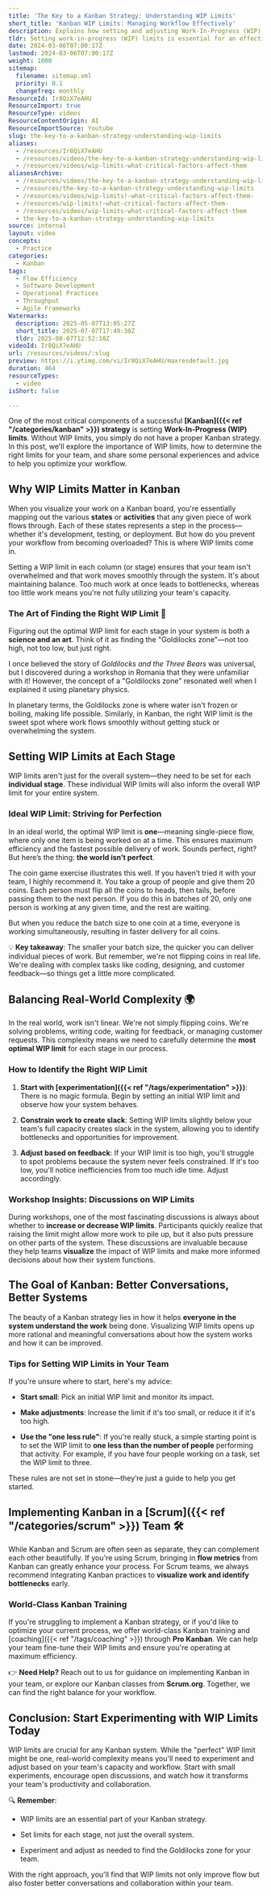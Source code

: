 ```yaml
---
title: 'The Key to a Kanban Strategy: Understanding WIP Limits'
short_title: 'Kanban WIP Limits: Managing Workflow Effectively'
description: Explains how setting and adjusting Work-In-Progress (WIP) limits in Kanban helps teams manage workflow, prevent bottlenecks, and improve productivity and collaboration.
tldr: Setting work-in-progress (WIP) limits is essential for an effective Kanban strategy because it prevents overload, exposes bottlenecks, and improves workflow. The optimal WIP limit for each stage should be found through experimentation and regular adjustment, aiming for a balance that maximizes flow without causing idle time or bottlenecks. Start small, monitor results, and adjust limits as needed to boost team productivity and collaboration.
date: 2024-03-06T07:00:17Z
lastmod: 2024-03-06T07:00:17Z
weight: 1000
sitemap:
  filename: sitemap.xml
  priority: 0.1
  changefreq: monthly
ResourceId: Ir8QiX7eAHU
ResourceImport: true
ResourceType: videos
ResourceContentOrigin: AI
ResourceImportSource: Youtube
slug: the-key-to-a-kanban-strategy-understanding-wip-limits
aliases:
  - /resources/Ir8QiX7eAHU
  - /resources/videos/the-key-to-a-kanban-strategy-understanding-wip-limits
  - /resources/videos/wip-limits-what-critical-factors-affect-them
aliasesArchive:
  - /resources/videos/the-key-to-a-kanban-strategy-understanding-wip-limits
  - /resources/the-key-to-a-kanban-strategy-understanding-wip-limits
  - /resources/videos/wip-limits!-what-critical-factors-affect-them-
  - /resources/wip-limits!-what-critical-factors-affect-them-
  - /resources/videos/wip-limits-what-critical-factors-affect-them
  - the-key-to-a-kanban-strategy-understanding-wip-limits
source: internal
layout: video
concepts:
  - Practice
categories:
  - Kanban
tags:
  - Flow Efficiency
  - Software Development
  - Operational Practices
  - Throughput
  - Agile Frameworks
Watermarks:
  description: 2025-05-07T13:05:27Z
  short_title: 2025-07-07T17:49:30Z
  tldr: 2025-08-07T12:52:10Z
videoId: Ir8QiX7eAHU
url: /resources/videos/:slug
preview: https://i.ytimg.com/vi/Ir8QiX7eAHU/maxresdefault.jpg
duration: 464
resourceTypes:
  - video
isShort: false

---
```

One of the most critical components of a successful **[Kanban]({{< ref "/categories/kanban" >}}) strategy** is setting **Work-In-Progress (WIP) limits**. Without WIP limits, you simply do not have a proper Kanban strategy. In this post, we'll explore the importance of WIP limits, how to determine the right limits for your team, and share some personal experiences and advice to help you optimize your workflow.

## **Why WIP Limits Matter in Kanban**

When you visualize your work on a Kanban board, you're essentially mapping out the various **states** or **activities** that any given piece of work flows through. Each of these states represents a step in the process—whether it's development, testing, or deployment. But how do you prevent your workflow from becoming overloaded? This is where WIP limits come in.

Setting a WIP limit in each column (or stage) ensures that your team isn't overwhelmed and that work moves smoothly through the system. It's about maintaining balance. Too much work at once leads to bottlenecks, whereas too little work means you're not fully utilizing your team's capacity.

### **The Art of Finding the Right WIP Limit** **🎨**

Figuring out the optimal WIP limit for each stage in your system is both a **science and an art**. Think of it as finding the "Goldilocks zone"—not too high, not too low, but just right.

I once believed the story of _Goldilocks and the Three Bears_ was universal, but I discovered during a workshop in Romania that they were unfamiliar with it! However, the concept of a "Goldilocks zone" resonated well when I explained it using planetary physics.

In planetary terms, the Goldilocks zone is where water isn't frozen or boiling, making life possible. Similarly, in Kanban, the right WIP limit is the sweet spot where work flows smoothly without getting stuck or overwhelming the system.

## **Setting WIP Limits at Each Stage**

WIP limits aren't just for the overall system—they need to be set for each **individual stage**. These individual WIP limits will also inform the overall WIP limit for your entire system.

### **Ideal WIP Limit: Striving for Perfection**

In an ideal world, the optimal WIP limit is **one**—meaning single-piece flow, where only one item is being worked on at a time. This ensures maximum efficiency and the fastest possible delivery of work. Sounds perfect, right? But here’s the thing: **the world isn’t perfect**.

The coin game exercise illustrates this well. If you haven’t tried it with your team, I highly recommend it. You take a group of people and give them 20 coins. Each person must flip all the coins to heads, then tails, before passing them to the next person. If you do this in batches of 20, only one person is working at any given time, and the rest are waiting.

But when you reduce the batch size to one coin at a time, everyone is working simultaneously, resulting in faster delivery for all coins.

💡 **Key takeaway**: The smaller your batch size, the quicker you can deliver individual pieces of work. But remember, we're not flipping coins in real life. We're dealing with complex tasks like coding, designing, and customer feedback—so things get a little more complicated.

## **Balancing Real-World Complexity** **🌍**

In the real world, work isn't linear. We're not simply flipping coins. We're solving problems, writing code, waiting for feedback, or managing customer requests. This complexity means we need to carefully determine the **most optimal WIP limit** for each stage in our process.

### **How to Identify the Right WIP Limit**

1. **Start with [experimentation]({{< ref "/tags/experimentation" >}})**: There is no magic formula. Begin by setting an initial WIP limit and observe how your system behaves.

3. **Constrain work to create slack**: Setting WIP limits slightly below your team's full capacity creates slack in the system, allowing you to identify bottlenecks and opportunities for improvement.

5. **Adjust based on feedback**: If your WIP limit is too high, you'll struggle to spot problems because the system never feels constrained. If it's too low, you'll notice inefficiencies from too much idle time. Adjust accordingly.

### **Workshop Insights: Discussions on WIP Limits**

During workshops, one of the most fascinating discussions is always about whether to **increase or decrease WIP limits**. Participants quickly realize that raising the limit might allow more work to pile up, but it also puts pressure on other parts of the system. These discussions are invaluable because they help teams **visualize** the impact of WIP limits and make more informed decisions about how their system functions.

## **The Goal of Kanban: Better Conversations, Better Systems**

The beauty of a Kanban strategy lies in how it helps **everyone in the system understand the work** being done. Visualizing WIP limits opens up more rational and meaningful conversations about how the system works and how it can be improved.

### **Tips for Setting WIP Limits in Your Team**

If you're unsure where to start, here's my advice:

- **Start small**: Pick an initial WIP limit and monitor its impact.

- **Make adjustments**: Increase the limit if it's too small, or reduce it if it's too high.

- **Use the "one less rule"**: If you're really stuck, a simple starting point is to set the WIP limit to **one less than the number of people** performing that activity. For example, if you have four people working on a task, set the WIP limit to three.

These rules are not set in stone—they’re just a guide to help you get started.

## **Implementing Kanban in a [Scrum]({{< ref "/categories/scrum" >}}) Team** **🛠️**

While Kanban and Scrum are often seen as separate, they can complement each other beautifully. If you're using Scrum, bringing in **flow metrics** from Kanban can greatly enhance your process. For Scrum teams, we always recommend integrating Kanban practices to **visualize work and identify bottlenecks** early.

### **World-Class Kanban Training**

If you're struggling to implement a Kanban strategy, or if you'd like to optimize your current process, we offer world-class Kanban training and [coaching]({{< ref "/tags/coaching" >}}) through **Pro Kanban**. We can help your team fine-tune their WIP limits and ensure you're operating at maximum efficiency.

👉 **Need Help?** Reach out to us for guidance on implementing Kanban in your team, or explore our Kanban classes from **Scrum.org**. Together, we can find the right balance for your workflow.

## **Conclusion: Start Experimenting with WIP Limits Today**

WIP limits are crucial for any Kanban system. While the "perfect" WIP limit might be one, real-world complexity means you'll need to experiment and adjust based on your team's capacity and workflow. Start with small experiments, encourage open discussions, and watch how it transforms your team's productivity and collaboration.

🔍 **Remember**:

- WIP limits are an essential part of your Kanban strategy.

- Set limits for each stage, not just the overall system.

- Experiment and adjust as needed to find the Goldilocks zone for your team.

With the right approach, you'll find that WIP limits not only improve flow but also foster better conversations and collaboration within your team.
